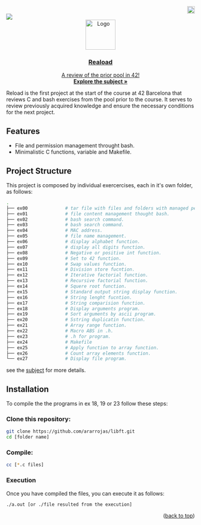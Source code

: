 
 <div align="right">
  <img src="https://www.42barcelona.com/wp-content/uploads/2020/07/Barcelona-300x79.png" alt="Logo"  height="20">
  <div align="left">
   <a href="https://github.com/LoreGracia/42/tree/main/Reload"><img src="https://img.shields.io/badge/reload-100%25-lightgreen?style=for-the-badge&labelColor=black"><a href="https://shields.io"/>
<div align="center">
    <img src="https://cdn-icons-png.flaticon.com/512/724/724863.png" alt="Logo" width="80" height="80">
  
  <h3 align="center">Reaload</h3>
  <p align="center">
    A review of the prior pool in 42!
    <br />
    <a href="https://github.com/LoreGracia/42/blob/3a999a1dcd50ee586bc5821a9c1e263442ffdd4c/Reload/en.subject.pdf"><strong>Explore the subject »</strong></a>
    <br />

  </p>
</div>

Reload is the first project at the start of the course at 42 Barcelona that reviews C and bash exercises from the pool prior to the course. It serves to review previously acquired knowledge and ensure the necessary conditions for the next project.

<div align="left">
  
## Features

- File and permission management throught bash.
- Minimalistic C functions, variable and Makefile.

## Project Structure

This project is composed  by individual exercercises, each in it's own folder, as follows:

```bash
.
├── ex00              # tar file with files and folders with managed permissions.
├── ex01              # file content management thought bash.
├── ex02              # bash search command.
├── ex03              # bash search command.
├── ex04              # MAC address.
├── ex05              # file name management.
├── ex06              # display alphabet function.
├── ex07              # display all digits function.
├── ex08              # Negative or positive int function.
├── ex09              # Set to 42 function.
├── ex10              # Swap values function.
├── ex11              # Division store fucntion.
├── ex12              # Iterative factorial function.
├── ex13              # Recursive factorial function.
├── ex14              # Squere root function.
├── ex15              # Standard output string display function.
├── ex16              # String lenght fucntion.
├── ex17              # String comparision function.
├── ex18              # Display arguments program.
├── ex19              # Sort arguments by ascii program.
├── ex20              # Sstring duplicatin function.
├── ex21              # Array range function.
├── ex22              # Macro ABS in .h.
├── ex23              # .h for program.
├── ex24              # Makefile
├── ex25              # Apply function to array function.
├── ex26              # Count array elements function.
└── ex27              # Display file program.
```

see the <a href=https://github.com/LoreGracia/42/blob/3a999a1dcd50ee586bc5821a9c1e263442ffdd4c/Reload/en.subject.pdf>subject</a> for more details.

## Installation

To compile the the programs in ex 18, 19 or 23 follow these steps:

### Clone this repository:

```bash
git clone https://github.com/ararrojas/libft.git
cd [folder name]
```

### Compile:
```bash
cc [*.c files]
```

### Execution
Once you have compiled the files, you can execute it as follows:

```
./a.out [or ./file resulted from the execution]
```

<p align="right">(<a href="#readme-top">back to top</a>)</p>
